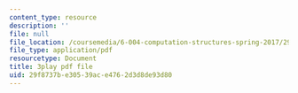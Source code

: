 ```yaml
---
content_type: resource
description: ''
file: null
file_location: /coursemedia/6-004-computation-structures-spring-2017/29f8737be30539ace4762d3d8de93d80_oi1Jb-dGsWU.pdf
file_type: application/pdf
resourcetype: Document
title: 3play pdf file
uid: 29f8737b-e305-39ac-e476-2d3d8de93d80
---
```


